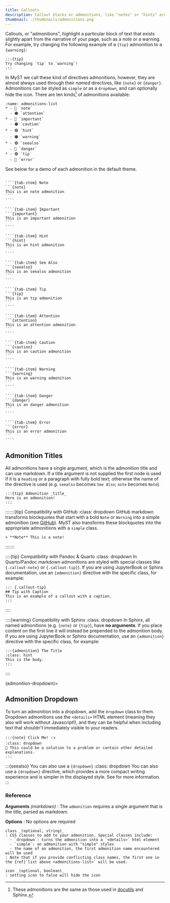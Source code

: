```yaml
---
title: Callouts
description: Callout blocks or admonitions, like "notes" or "hints" are outlined or shaded areas of a document to bring attention to particular information.
thumbnail: ./thumbnails/admonitions.png
---
```


Callouts, or "admonitions", highlight a particular block of text that exists slightly apart from the narrative of your page, such as a note or a warning.
For example, try changing the following example of a `{tip}` admonition to a `{warning}`:

```{myst}
:::{tip}
Try changing `tip` to `warning`!
:::
```

In MyST we call these kind of directives admonitions, however, they are almost always used through their _named_ directives, like `{note}` or `{danger}`. Admonitions can be styled as `simple` or as a `dropdown`, and can optionally hide the icon. There are ten kinds[^docutils-admonitions] of admonitions available:

```{list-table} Named admonitions that can be used as directives
:name: admonitions-list
* - 🔵 `note`
  - 🟠 `attention`
* - 🔵 `important`
  - 🟠 `caution`
* - 🟢 `hint`
  - 🟠 `warning`
* - 🟢 `seealso`
  - 🔴 `danger`
* - 🟢 `tip`
  - 🔴 `error`
```

[^docutils-admonitions]: These admonitions are the same as those used in [docutils](https://docutils.sourceforge.io/docs/ref/rst/directives.html#specific-admonitions) and Sphinx.

See below for a demo of each admonition in the default theme.

`````{tab-set}

````{tab-item} Note
```{note}
This is an note admonition
```
````

````{tab-item} Important
```{important}
This is an important admonition
```
````

````{tab-item} Hint
```{hint}
This is an hint admonition
```
````

````{tab-item} See Also
```{seealso}
This is an seealso admonition
```
````

````{tab-item} Tip
```{tip}
This is an tip admonition
```
````

````{tab-item} Attention
```{attention}
This is an attention admonition
```
````

````{tab-item} Caution
```{caution}
This is an caution admonition
```
````

````{tab-item} Warning
```{warning}
This is an warning admonition
```
````

````{tab-item} Danger
```{danger}
This is an danger admonition
```
````

````{tab-item} Error
```{error}
This is an error admonition
```
````

`````

## Admonition Titles

All admonitions have a single argument, which is the admonition title and can use markdown.
If a title argument is not supplied the first node is used if it is a `heading` or a paragraph with fully bold text; otherwise the name of the directive is used (e.g. `seealso` becomes `See Also`; `note` becomes `Note`).

```{myst}
:::{tip} Admonition _title_
Here is an admonition!
:::
```

:::::::{tip} Compatibility with GitHub
:class: dropdown
GitHub markdown transforms blockquotes that start with a bold `Note` or `Warning` into a simple admonition (see [GitHub](https://github.com/community/community/discussions/16925)). MyST also transforms these blockquotes into the appropriate admonitions with a `simple` class.

```{myst}
> **Note** This is a note!
```

:::::::

::::{tip} Compatibility with Pandoc & Quarto
:class: dropdown
In Quarto/Pandoc markdown admonitions are styled with special classes like `{.callout-note}` or `{.callout-tip}`).
If you are using JupyterBook or Sphinx documentation, use an `{admonition}` directive with the specific class, for example:

```{myst}
::: {.callout-tip}
## Tip with Caption
This is an example of a callout with a caption.
:::
```

::::

::::{warning} Compatibility with Sphinx
:class: dropdown
In Sphinx, all named admonitions (e.g. `{note}` or `{tip}`), have **no arguments**.
If you place content on the first line it will instead be prepended to the admonition body.
If you are using JupyterBook or Sphinx documentation, use an `{admonition}` directive with the specific class, for example:

```{myst}
:::{admonition} The Title
:class: hint
This is the body.
:::
```

::::

(admonition-dropdown)=

## Admonition Dropdown

To turn an admonition into a dropdown, add the `dropdown` class to them.
Dropdown admonitions use the `<details>` HTML element (meaning they also will work without Javascript!),
and they can be helpful when including text that shouldn't immediately visible to your readers.

```{myst}
:::{note} Click Me! 👈
:class: dropdown
👋 This could be a solution to a problem or contain other detailed explanations.
:::
```

:::{seealso} You can also use a `{dropdown}`
:class: dropdown
You can also use a `{dropdown}` directive, which provides a more compact writing experience and is simpler in the displayed style. See [](#dropdowns) for more information.
:::

### Reference

**Arguments** _(markdown)_
: The `admonition` requires a single argument that is the title, parsed as markdown.

**Options**
: No options are required

    class _(optional, string)_
    : CSS classes to add to your admonition. Special classes include:
      - `dropdown`: turns the admonition into a `<details>` html element
      - `simple`: an admonition with "simple" styles
      - the name of an admonition, the first admonition name encountered will be used
    : Note that if you provide conflicting class names, the first one in the {ref}`list above <admonitions-list>` will be used.

    icon _(optional, boolean)_
    : setting icon to false will hide the icon
